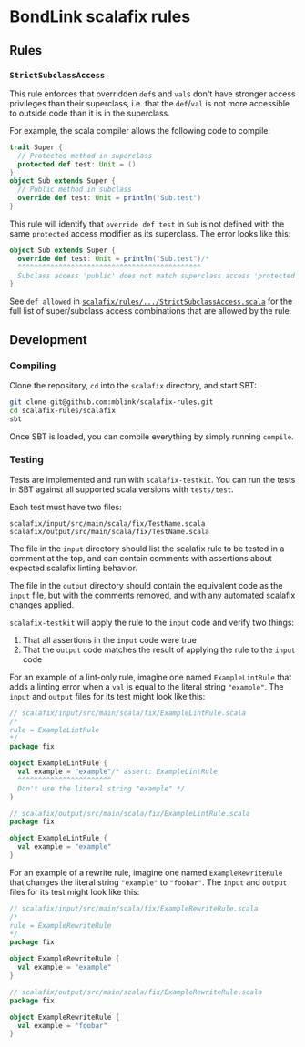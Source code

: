 # BondLink scalafix rules

## Rules

### `StrictSubclassAccess`

This rule enforces that overridden `def`s and `val`s don't have stronger access privileges than their superclass, i.e.
that the `def`/`val` is not more accessible to outside code than it is in the superclass.

For example, the scala compiler allows the following code to compile:

```scala
trait Super {
  // Protected method in superclass
  protected def test: Unit = ()
}
object Sub extends Super {
  // Public method in subclass
  override def test: Unit = println("Sub.test")
}
```

This rule will identify that `override def test` in `Sub` is not defined with the same `protected` access modifier as
its superclass. The error looks like this:

```scala
object Sub extends Super {
  override def test: Unit = println("Sub.test")/*
  ^^^^^^^^^^^^^^^^^^^^^^^^^^^^^^^^^^^^^^^^^^^^^
  Subclass access 'public' does not match superclass access 'protected' */
}
```

See `def allowed` in [`scalafix/rules/.../StrictSubclassAccess.scala`](https://github.com/mblink/scalafix-rules/blob/main/scalafix/rules/src/main/scala/fix/StrictSubclassAccess.scala#L35-L72)
for the full list of super/subclass access combinations that are allowed by the rule.

## Development

### Compiling

Clone the repository, `cd` into the `scalafix` directory, and start SBT:

```bash
git clone git@github.com:mblink/scalafix-rules.git
cd scalafix-rules/scalafix
sbt
```

Once SBT is loaded, you can compile everything by simply running `compile`.

### Testing

Tests are implemented and run with `scalafix-testkit`. You can run the tests in SBT against all supported scala versions
with `tests/test`.

Each test must have two files:

```
scalafix/input/src/main/scala/fix/TestName.scala
scalafix/output/src/main/scala/fix/TestName.scala
```

The file in the `input` directory should list the scalafix rule to be tested in a comment at the top, and can contain
comments with assertions about expected scalafix linting behavior.

The file in the `output` directory should contain the equivalent code as the `input` file, but with the comments
removed, and with any automated scalafix changes applied.

`scalafix-testkit` will apply the rule to the `input` code and verify two things:

1. That all assertions in the `input` code were true
2. That the `output` code matches the result of applying the rule to the `input` code

For an example of a lint-only rule, imagine one named `ExampleLintRule` that adds a linting error when a `val` is
equal to the literal string `"example"`. The `input` and `output` files for its test might look like this:

```scala
// scalafix/input/src/main/scala/fix/ExampleLintRule.scala
/*
rule = ExampleLintRule
*/
package fix

object ExampleLintRule {
  val example = "example"/* assert: ExampleLintRule
  ^^^^^^^^^^^^^^^^^^^^^^^
  Don't use the literal string "example" */
}

// scalafix/output/src/main/scala/fix/ExampleLintRule.scala
package fix

object ExampleLintRule {
  val example = "example"
}
```

For an example of a rewrite rule, imagine one named `ExampleRewriteRule` that changes the literal string `"example"` to
`"foobar"`. The `input` and `output` files for its test might look like this:

```scala
// scalafix/input/src/main/scala/fix/ExampleRewriteRule.scala
/*
rule = ExampleRewriteRule
*/
package fix

object ExampleRewriteRule {
  val example = "example"
}

// scalafix/output/src/main/scala/fix/ExampleRewriteRule.scala
package fix

object ExampleRewriteRule {
  val example = "foobar"
}
```
